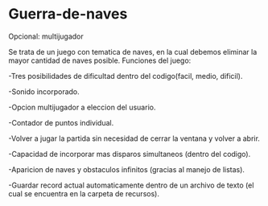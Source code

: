 # Guerra-de-naves
Opcional: multijugador

Se trata de un juego con tematica de naves, en la cual debemos eliminar la mayor cantidad de naves posible. 
Funciones del juego:

-Tres posibilidades de dificultad dentro del codigo(facil, medio, dificil).

-Sonido incorporado.

-Opcion multijugador a eleccion del usuario.

-Contador de puntos individual.

-Volver a jugar la partida sin necesidad de cerrar la ventana y volver a abrir.

-Capacidad de incorporar mas disparos simultaneos (dentro del codigo).

-Aparicion de naves y obstaculos infinitos (gracias al manejo de listas).

-Guardar record actual automaticamente dentro de un archivo de texto (el cual se encuentra en la carpeta de recursos).
